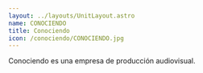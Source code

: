 ```yaml
---
layout: ../layouts/UnitLayout.astro
name: CONOCIENDO
title: Conociendo
icon: /conociendo/CONOCIENDO.jpg
---
```


Conociendo es una empresa de producción audiovisual.
